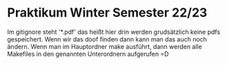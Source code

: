 # Praktikum Winter Semester 22/23
Im gitignore steht '\*.pdf' das heißt hier drin werden grudsätzlich keine pdfs gespeichert. Wenn wir das doof finden dann kann man das auch noch ändern. 
Wenn man im Hauptordner make ausführt, dann werden alle Makefiles in den genannten Unterordnern aufgerufen =D